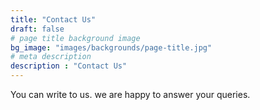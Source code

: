 ```yaml
---
title: "Contact Us"
draft: false
# page title background image
bg_image: "images/backgrounds/page-title.jpg"
# meta description
description : "Contact Us"
---
```


You can write to us. we are happy to answer your queries. 
